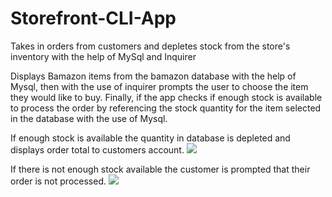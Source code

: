 # Storefront-CLI-App
Takes in orders from customers and depletes stock from the store's inventory with the help of MySql and Inquirer

Displays Bamazon items from the bamazon database with the help of Mysql, then with the use of inquirer prompts the user to choose the item they would like to buy.  Finally, if the app checks if enough stock is available to process the order by referencing the stock quantity for the item selected in the database with the use of Mysql.

 If enough stock is available the quantity in database is depleted and displays order total to customers account. 
![](bamazonCustomer_processOrder.gif)

If there is not enough stock available the customer is prompted that their order is not processed.
![](bamazonCustomer_quanityCheck.gif)